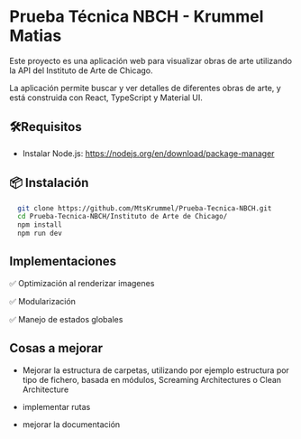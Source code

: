 # Prueba Técnica NBCH - Krummel Matias

Este proyecto es una aplicación web para visualizar obras de arte utilizando la API del Instituto de Arte de Chicago.

La aplicación permite buscar y ver detalles de diferentes obras de arte, y está construida con React, TypeScript y Material UI.


## 🛠️Requisitos

- Instalar Node.js: https://nodejs.org/en/download/package-manager 
## 📦 Instalación

```bash
  git clone https://github.com/MtsKrummel/Prueba-Tecnica-NBCH.git
  cd Prueba-Tecnica-NBCH/Instituto de Arte de Chicago/
  npm install
  npm run dev
```


## Implementaciones

✅ Optimización al renderizar imagenes

✅ Modularización

✅ Manejo de estados globales
## Cosas a mejorar

- Mejorar la estructura de carpetas, utilizando por ejemplo estructura por tipo de fichero, basada en módulos, Screaming Architectures o Clean Architecture

- implementar rutas

- mejorar la documentación